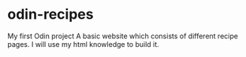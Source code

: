 # odin-recipes
My first Odin project
A basic website which consists of different recipe pages. I will use my html knowledge to build it.